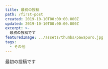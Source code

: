 ```yaml
---
title: 最初の投稿
path: /first-post
created: 2019-10-10T00:00:00.000Z
updated: 2019-10-10T00:00:00.000Z
excerpt: >-
  最初の投稿です
featuredImage: ../assets/thumbs/pawapuro.jpg
tags:
  - その他
---
```


最初の投稿です